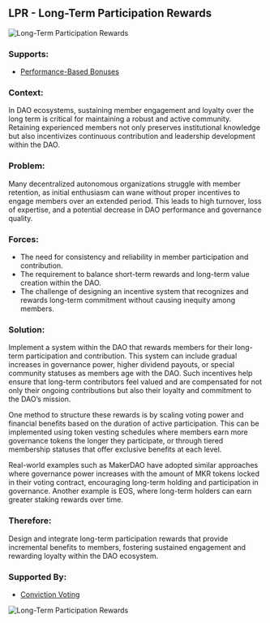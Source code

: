 ## LPR - Long-Term Participation Rewards

![Long-Term Participation Rewards](./output/illustrations/long_term_participation_rewards.png)

### Supports:
* [Performance-Based Bonuses](./performance_based_bonuses.html)

### Context:
In DAO ecosystems, sustaining member engagement and loyalty over the long term is critical for maintaining a robust and active community. Retaining experienced members not only preserves institutional knowledge but also incentivizes continuous contribution and leadership development within the DAO.

### Problem:
Many decentralized autonomous organizations struggle with member retention, as initial enthusiasm can wane without proper incentives to engage members over an extended period. This leads to high turnover, loss of expertise, and a potential decrease in DAO performance and governance quality.

### Forces:
- The need for consistency and reliability in member participation and contribution.
- The requirement to balance short-term rewards and long-term value creation within the DAO.
- The challenge of designing an incentive system that recognizes and rewards long-term commitment without causing inequity among members.

### Solution:
Implement a system within the DAO that rewards members for their long-term participation and contribution. This system can include gradual increases in governance power, higher dividend payouts, or special community statuses as members age with the DAO. Such incentives help ensure that long-term contributors feel valued and are compensated for not only their ongoing contributions but also their loyalty and commitment to the DAO’s mission.

One method to structure these rewards is by scaling voting power and financial benefits based on the duration of active participation. This can be implemented using token vesting schedules where members earn more governance tokens the longer they participate, or through tiered membership statuses that offer exclusive benefits at each level.

Real-world examples such as MakerDAO have adopted similar approaches where governance power increases with the amount of MKR tokens locked in their voting contract, encouraging long-term holding and participation in governance. Another example is EOS, where long-term holders can earn greater staking rewards over time.

### Therefore:
Design and integrate long-term participation rewards that provide incremental benefits to members, fostering sustained engagement and rewarding loyalty within the DAO ecosystem.

### Supported By:
* [Conviction Voting](./conviction_voting.html)

![Long-Term Participation Rewards](./output/long_term_participation_rewards_specific_graph.png)